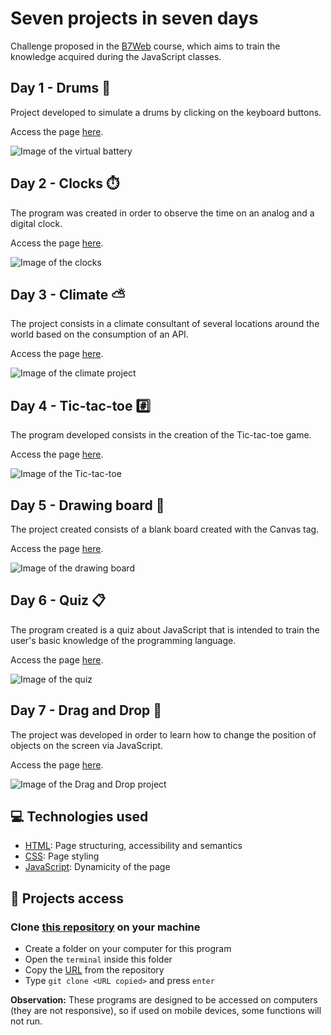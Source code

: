 # Seven projects in seven days
Challenge proposed in the [B7Web](https://b7web.com.br/) course, which aims to train the knowledge acquired during the JavaScript classes.

## Day 1 - Drums 🥁
Project developed to simulate a drums by clicking on the keyboard buttons. 

Access the page [here](https://drums-js.surge.sh/).

![Image of the virtual battery](https://user-images.githubusercontent.com/96635074/209264214-71ec5706-30fb-4395-af3d-7a14a41a6bd7.png)

## Day 2 - Clocks ⏱️
The program was created in order to observe the time on an analog and a digital clock.

Access the page [here](https://clocks-js.surge.sh/).

![Image of the clocks](https://user-images.githubusercontent.com/96635074/209582639-89f3cdc1-aaeb-49d0-96a3-670df6ed754a.png)

## Day 3 - Climate ⛅
The project consists in a climate consultant of several locations around the world based on the consumption of an API.

Access the page [here](https://climate-js.surge.sh/).

![Image of the climate project](https://user-images.githubusercontent.com/96635074/210024156-c2f79f87-f6cf-44dc-98d0-efd069e86153.png)

## Day 4 - Tic-tac-toe #️⃣
The program developed consists in the creation of the Tic-tac-toe game.

Access the page [here](https://tictactoe-js.surge.sh/).

![Image of the Tic-tac-toe](https://user-images.githubusercontent.com/96635074/210157467-86a8ca61-d90d-477c-ae84-dc9e37e25050.png)

## Day 5 - Drawing board 🎨
The project created consists of a blank board created with the Canvas tag.

Access the page [here](https://drawingboard-js.surge.sh/).

![Image of the drawing board](https://user-images.githubusercontent.com/96635074/210192500-382baa81-4de5-49cd-809c-de4f65bfb9b1.png)

## Day 6 - Quiz 📋
The program created is a quiz about JavaScript that is intended to train the user's basic knowledge of the programming language.

Access the page [here](https://quizz-js.surge.sh/).

![Image of the quiz](https://user-images.githubusercontent.com/96635074/210301785-6cef7348-c9f4-4e9d-8013-3f485b6580d9.png)

## Day 7 - Drag and Drop 🧩
The project was developed in order to learn how to change the position of objects on the screen via JavaScript.

Access the page [here](https://draganddrop-js.surge.sh/).

![Image of the Drag and Drop project](https://user-images.githubusercontent.com/96635074/210469006-9d96606c-601e-4fe9-925b-624465f8d575.png)

## 💻 Technologies used 
* [HTML](https://developer.mozilla.org/pt-BR/docs/Web/HTML): Page structuring, accessibility and semantics
* [CSS](https://developer.mozilla.org/pt-BR/docs/Web/CSS): Page styling 
* [JavaScript](https://developer.mozilla.org/pt-BR/docs/Web/JavaScript): Dynamicity of the page

## 📁 Projects access
### Clone [this repository](https://github.com/ArturColen/JS-Challenge) on your machine
* Create a folder on your computer for this program
* Open the `terminal` inside this folder
* Copy the [URL](https://github.com/ArturColen/JS-Challenge.git) from the repository
* Type `git clone <URL copied>` and press `enter`

**Observation:** These programs are designed to be accessed on computers (they are not responsive), so if used on mobile devices, some functions will not run.
